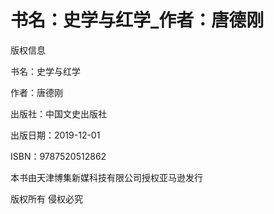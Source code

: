 # 书名：史学与红学_作者：唐德刚

版权信息

书名：史学与红学

作者：唐德刚

出版社：中国文史出版社

出版日期：2019-12-01

ISBN：9787520512862

本书由天津博集新媒科技有限公司授权亚马逊发行

版权所有 侵权必究